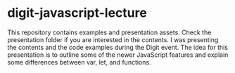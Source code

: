 # digit-javascript-lecture
This repository contains examples and presentation assets. Check the presentation folder if you are interested in the contents. I was presenting the contents and the code examples during the Digit event. The idea for this presentation is to outline some of the newer JavaScript features and explain some differences between var, let, and functions.
